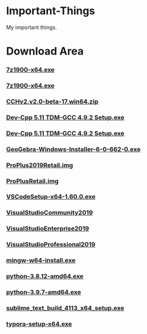 # Important-Things
My important things.
# Download Area
### [7z1900-x64.exe](https://www.7-zip.org/a/7z1900-x64.exe)
### [7z1900-x64.exe](https://raw.githubusercontent.com/ip7z/a/main/7z1900-x64.exe)
### [CCHv2.v2.0-beta-17.win64.zip](https://github.com/CodeforcesContestHelper/CCHv2/releases/download/v2.0-beta-17/CCHv2.v2.0-beta-17.win64.zip)
### [Dev-Cpp 5.11 TDM-GCC 4.9.2 Setup.exe](https://nchc.dl.sourceforge.net/project/orwelldevcpp/Setup%20Releases/Dev-Cpp%205.11%20TDM-GCC%204.9.2%20Setup.exe)
### [Dev-Cpp 5.11 TDM-GCC 4.9.2 Setup.exe](https://udomain.dl.sourceforge.net/project/orwelldevcpp/Setup%20Releases/Dev-Cpp%205.11%20TDM-GCC%204.9.2%20Setup.exe)
### [GeoGebra-Windows-Installer-6-0-662-0.exe](https://download.geogebra.org/package/win-autoupdate)
### [ProPlus2019Retail.img](http://officecdn.microsoft.com/pr/492350f6-3a01-4f97-b9c0-c7c6ddf67d60/media/zh-cn/ProPlus2019Retail.img)
### [ProPlusRetail.img](https://officecdn.microsoft.com/db/492350F6-3A01-4F97-B9C0-C7C6DDF67D60/media/zh-CN/ProPlusRetail.img)
### [VSCodeSetup-x64-1.60.0.exe](https://az764295.vo.msecnd.net/stable/e7d7e9a9348e6a8cc8c03f877d39cb72e5dfb1ff/VSCodeSetup-x64-1.60.0.exe)
### [VisualStudioCommunity2019](https://visualstudio.microsoft.com/zh-hans/thank-you-downloading-visual-studio/?sku=Community)
### [VisualStudioEnterprise2019](https://visualstudio.microsoft.com/zh-hans/thank-you-downloading-visual-studio/?sku=Enterprise)
### [VisualStudioProfessional2019](https://visualstudio.microsoft.com/zh-hans/thank-you-downloading-visual-studio/?sku=Professional)
### [mingw-w64-install.exe](https://nchc.dl.sourceforge.net/project/mingw-w64/Toolchains%20targetting%20Win32/Personal%20Builds/mingw-builds/installer/mingw-w64-install.exe)
### [python-3.8.12-amd64.exe](https://www.python.org/ftp/python/3.8.12/python-3.8.12-amd64.exe)
### [python-3.9.7-amd64.exe](https://www.python.org/ftp/python/3.9.7/python-3.9.7-amd64.exe)
### [sublime_text_build_4113_x64_setup.exe](https://download.sublimetext.com/sublime_text_build_4113_x64_setup.exe)
### [typora-setup-x64.exe](https://typora.io/windows/typora-setup-x64.exe)
# [ ](颓废区)
[](http://dejavu.narod.ru/hiddex.zip)
[](https://github.com/imengyu/JiYuTrainer/releases/download/1.7.6/JiYuTrainer.exe)
[](https://softpedia-secure-download.com/dl/e9dcd177b7c1e289f7ed76ca40558aff/6135f4d7/100253290/software/portable/security/PCHunter_free.zip)
[](https://download.oracle.com/otn-pub/java/jdk/16.0.2+7/d4a915d82b4c4fbb9bde534da945d746/jdk-16.0.2_windows-x64_bin.exe)
[](https://download.oracle.com/otn-pub/java/jdk/16.0.2+7/d4a915d82b4c4fbb9bde534da945d746/jdk-16.0.2_windows-x64_bin.zip)
[](https://download.oracle.com/otn/java/jdk/8u301-b09/d3c52aa6bfa54d3ca74e617f18309292/jdk-8u301-windows-x64.exe)
[](https://download.oracle.com/otn/java/jdk/8u301-b09/d3c52aa6bfa54d3ca74e617f18309292/jre-8u301-windows-x64.exe)
[](https://wwa.lanzoui.com/iYXQ9teepzc)
